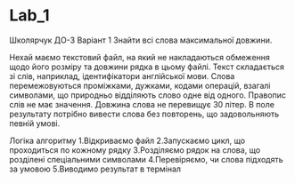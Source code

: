 # Lab_1
Школярчук ДО-3
Варіант 1
Знайти всі слова максимальної довжини.

  Нехай маємо текстовий файл, на який не накладаються обмеження щодо
його розміру та довжини рядка в цьому файлі.
  Текст складається зі слів, наприклад, ідентифікатори англійської мови.
Слова перемежовуються проміжками, дужками, кодами операцій, взагалі
символами, що природньо відділяють слово одне від одного. Правопис слів не
має значення. Довжина слова не перевищує 30 літер.
  В поле результату потрібно вивести слова без повторень, що
задовольняють певній умові.

Логіка алгоритму
1.Відкриваємо файл
2.Запускаємо цикл, що проходиться по кожному рядку
3.Розділяємо рядок на слова, що розділені спеціальними символами
4.Перевіряємо, чи слова підходять за умовою
5.Виводимо результат в термінал



